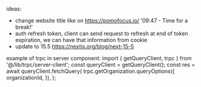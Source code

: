 ideas:

- change website title like on https://pomofocus.io/ '09:47 - Time for a break!'
- auth refresh token, client can send request to refresh at end of token expiration, we can have that information from cookie
- update to 15.5 https://nextjs.org/blog/next-15-5

example of trpc in server component:
import { getQueryClient, trpc } from '@/lib/trpc/server-client';
const queryClient = getQueryClient();
const res = await queryClient.fetchQuery(
trpc.getOrganization.queryOptions({
organizationId,
}),
);
